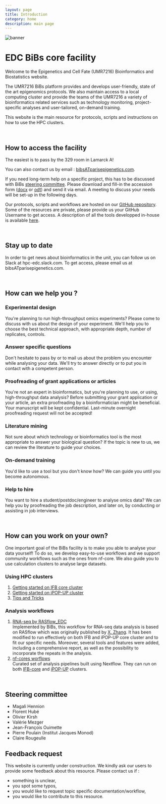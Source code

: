```yaml
---
layout: page
title: Introduction
category: home
description: main page
---
```


![banner](/bibs/images/banner.png)
# EDC BiBs core facility

Welcome to the Epigenetics and Cell Fate (UMR7216) Bioinformatics and Biostatistics website.

The UMR7216 BiBs platform provides and develops user-friendly, state of the art epigenomics protocols.  We also maintain access to a local computing cluster and provide the teams of the UMR7216 a variety of bioinformatics related services such as technology monitoring, project-specific analyses and user-tailored, on-demand training. 

This website is the main resource for protocols, scripts and instructions on how to use the HPC clusters.

<br/>

## How to access the facility

The easiest is to pass by the 329 room in Lamarck A! 

You can also contact us by email : [bibsATparisepigenetics.com](mailto:bibsATparisepigenetics.com).

If you need long-term help on a specific project, this has to be discussed with BiBs [steering committee](#steering-committee). Please download and fill-in the accession form ([docx](/bibs/documents/accession_plateforme.docx) or [odt](/bibs/documents/accession_plateforme.odt)) and send it via email. A meeting to discuss your needs will be set-up in the following days.

Our protocols, scripts and workflows are hosted on our [GitHub repository](https://github.com/parisepigenetics). Some of the resources are private, please provide us your GitHub Username to get access. A description of all the tools developped in-house is available [here](/bibs/edctools/githubrepo/#/edctools). 


<br/>

## Stay up to date

In order to get news about bioinformatics in the unit, you can follow us on Slack at hpc-edc.slack.com. To get access, please email us at bibsATparisepigenetics.com.

<br/>

## How can we help you ?

### Experimental design
You're planning to run high-throughput omics experiments? Please come to discuss with us about the design of your experiment. We'll help you to choose the best technical approach, with appropriate depth, number of replicates, controls. 

### Answer specific questions
Don't hesitate to pass by or to mail us about the problem you encounter while analysing your data. We'll try to answer directly or to put you in contact with a competent person. 

### Proofreading of grant applications or articles
You're not an expert in bioinformatics, but you're planning to use, or using, high-throughput data analysis? Before submitting your grant application or your article, an extra proofreading by a bioinformatician might be beneficial. Your manuscript will be kept confidential. Last-minute overnight proofreading request will not be accepted! 

### Literature mining
Not sure about which technology or bioinformatics tool is the most appropriate to answer your biological question? If the topic is new to us, we can review the literature to guide your choices. 

### On-demand training 
You'd like to use a tool but you don't know how? We can guide you until you become autonomous. 

### Help to hire
You want to hire a student/postdoc/engineer to analyse omics data? We can help you by proofreading the job description, and later on, by conducting or assisting in job interviews. 

<br/>

## How can you work on your own? 

One important goal of the BiBs facility is to make you able to analyse your data yourself! To do so, we develop easy-to-use workflows and we support community workflows such as the ones from nf-core. We also guide you to use calculation clusters to analyse large datasets. 

### Using HPC clusters
1. [Getting started on IFB core cluster](/bibs/cluster/ifb/#/cluster)
2. [Getting started on iPOP-UP cluster](/bibs/cluster/ipopup/#/cluster)
3. [Tips and Tricks](/bibs/cluster/tips/#/cluster)

### Analysis workflows
  1. [RNA-seq by RASflow_EDC](/bibs/analysis/rasflow_edc/#/analysis)  
  Implemented by BiBs, this workflow for RNA-seq data analysis is based on RASflow which was originally published by [X. Zhang](https://bmcbioinformatics.biomedcentral.com/articles/10.1186/s12859-020-3433-x). It has been modified to run effectively on both IFB and iPOP-UP core cluster and to fit our specific needs. Moreover, several tools and features were added, including a comprehensive report, as well as the possibility to incorporate the repeats in the analysis. 
  2. [nf-cores worflows](/bibs/analysis/nf-cores/#/analysis)  
  Curated set of analysis pipelines built using Nextflow. They can run on both [IFB-core](https://www.france-bioinformatique.fr/cluster-ifb-core/) and [iPOP-UP](https://ipop-up.docs.rpbs.univ-paris-diderot.fr/documentation/) clusters. 


<br/>

## Steering committee

- Magali Hennion
- Florent Hubé
- Olivier Kirsh
- Valérie Mezger
- Jean-François Ouimette
- Pierre Poulain (Institut Jacques Monod)
- Claire Rougeulle

## Feedback request

This website is currently under construction. We kindly ask our users to provide some feedback about this resource. Please contact us if :

- something is unclear, 
- you spot some typos,
- you would like to request topic specific documentation/workflow,
- you would like to contribute to this resource. 

